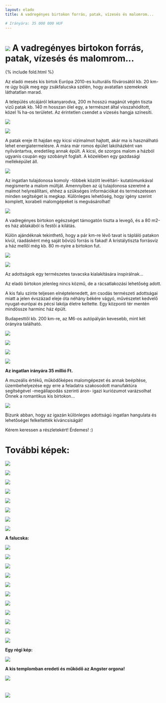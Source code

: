 ```yaml
---
layout: elado
title: A vadregényes birtokon forrás, patak, vízesés és malomrom...

# Irányára: 35 000 000 HUF
---
```


# ![](http://i.imgur.com/jAxeORh.jpg) A vadregényes birtokon forrás, patak, vízesés és malomrom...

{% include fold.html %}

Az eladó mesés kis birtok Európa 2010-es kulturális fővárosától kb. 20 km-re úgy bújik meg egy zsákfalucska szélén, hogy avatatlan szemeknek láthatatlan marad.

A település utcájáról lekanyarodva, 200 m hosszú magánút végén tiszta vizű patak kb. 140 m hosszan ölel egy, a természet által visszahódított, közel ¾ ha-os területet. Az érintetlen csendet a vízesés hangja színesíti. 

![](http://i.imgur.com/7M5Q1MW.jpg)

![](http://i.imgur.com/Hzahu1p.jpg)

A patak ereje itt hajdan egy kicsi vízimalmot hajtott, akár ma is használható lehet energiatermelésre. A mára már romos épület lakóházként van nyilvántartva, eredetileg annak épült. A kicsi, de szorgos malom a házból ugyanis csupán egy szobányit foglalt. A közelében egy gazdasági melléképület áll.

![](http://i.imgur.com/yb5d4IN.jpg)

Az ingatlan tulajdonosa komoly -többek között levéltári- kutatómunkával megismerte a malom múltját. Amennyiben az új tulajdonosa szeretné a malmot helyreállítani, ehhez a szükséges információkat és természetesen minden segítséget is megkap. Különleges lehetőség, hogy igény szerint komplett, korabeli malomgépeket is megvásárolhat!

![](http://i.imgur.com/YsGiD5z.jpg)

A vadregényes birtokon egészséget támogatón tiszta a levegő, és a 80 m2-es ház ablakából is festői a kilátás. 

Külön ajándéknak tekinthető, hogy a pár km-re lévő tavat is tápláló patakon kívül, ráadásként még saját bővizű forrás is fakad! A kristálytiszta forrásvíz a ház mellől még kb. 80 m-nyire a birtokon fut.

![](http://i.imgur.com/C9xsxY0.jpg)

![](http://i.imgur.com/0bydAg9.jpg)

Az adottságok egy természetes tavacska kialakítására inspirálnak…

Az eladó birtokon jelenleg nincs közmű, de a rácsatlakozási lehetőség adott.

A kis falu szinte teljesen elnéptelenedett, ám csodás természeti adottságai miatt a jelen évszázad eleje óta néhány békére vágyó, művészetet kedvelő nyugat-európai és pécsi lakója életre keltette. Egy központi tér mentén mindössze harminc ház épült.

Budapesttől kb. 200 km-re, az M6-os autópályán kevesebb, mint két órányira található.

![](http://i.imgur.com/gpNKZ3C.jpg)

![](http://i.imgur.com/BiKYpzl.jpg)

![](http://i.imgur.com/DPWNGxf.jpg)

![](http://i.imgur.com/yDp1qx6.jpg)

**Az ingatlan irányára 35 millió Ft.**

A muzeális értékű, működőképes malomgépezet és annak beépítése, üzembehelyezése egy erre a feladatra szakosodott manufaktúra segítségével -megállapodás szerinti áron- igazi kuriózumot varázsolhat Önnek a romantikus kis birtokon…

![](http://i.imgur.com/9WMJYQI.jpg)

Bízunk abban, hogy az igazán különleges adottságú ingatlan hangulata és lehetőségei felkeltették kíváncsiságát! 

Kérem keressen a részletekért! Érdemes! :)

# További képek:

![](http://i.imgur.com/dL47xDC.jpg)

![](http://i.imgur.com/hIiq3L4.jpg)

![](http://i.imgur.com/hXwGHBR.jpg)

![](http://i.imgur.com/0pM6mxj.jpg)

![](http://i.imgur.com/njfzevG.jpg)

![](http://i.imgur.com/QDrj0TQ.jpg)

![](http://i.imgur.com/tolA7JR.jpg)

![](http://i.imgur.com/wI4P9l7.jpg)

**A falucska:**

![](http://i.imgur.com/CXeF2Th.jpg)

![](http://i.imgur.com/Q9x2zIV.jpg)

![](http://i.imgur.com/jWeY8UB.jpg)

![](http://i.imgur.com/UHWe5HX.jpg)

![](http://i.imgur.com/sC9YMqb.jpg)

![](http://i.imgur.com/J3029SJ.jpg)

![](http://i.imgur.com/GFgyQny.jpg)

![](http://i.imgur.com/kB5Zpw0.jpg)

![](http://i.imgur.com/MhDVZHC.jpg)

![](http://i.imgur.com/pvhfVHg.jpg)

![](http://i.imgur.com/RXYayuu.jpg)

**Egy régi kép:** 

![](http://i.imgur.com/jJzN4kw.jpg)

**A kis templomban eredeti és működő az Angster orgona!**

![](http://i.imgur.com/LPjHAu0.jpg)

# ![](http://i.imgur.com/Wz1ShYs.jpg)




